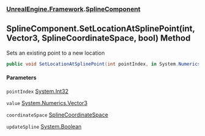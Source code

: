 ### [UnrealEngine.Framework](UnrealEngine_Framework.md 'UnrealEngine.Framework').[SplineComponent](SplineComponent.md 'UnrealEngine.Framework.SplineComponent')
## SplineComponent.SetLocationAtSplinePoint(int, Vector3, SplineCoordinateSpace, bool) Method
Sets an existing point to a new location  
```csharp
public void SetLocationAtSplinePoint(int pointIndex, in System.Numerics.Vector3 value, UnrealEngine.Framework.SplineCoordinateSpace coordinateSpace, bool updateSpline=true);
```
#### Parameters
<a name='UnrealEngine_Framework_SplineComponent_SetLocationAtSplinePoint(int_System_Numerics_Vector3_UnrealEngine_Framework_SplineCoordinateSpace_bool)_pointIndex'></a>
`pointIndex` [System.Int32](https://docs.microsoft.com/en-us/dotnet/api/System.Int32 'System.Int32')  
  
<a name='UnrealEngine_Framework_SplineComponent_SetLocationAtSplinePoint(int_System_Numerics_Vector3_UnrealEngine_Framework_SplineCoordinateSpace_bool)_value'></a>
`value` [System.Numerics.Vector3](https://docs.microsoft.com/en-us/dotnet/api/System.Numerics.Vector3 'System.Numerics.Vector3')  
  
<a name='UnrealEngine_Framework_SplineComponent_SetLocationAtSplinePoint(int_System_Numerics_Vector3_UnrealEngine_Framework_SplineCoordinateSpace_bool)_coordinateSpace'></a>
`coordinateSpace` [SplineCoordinateSpace](SplineCoordinateSpace.md 'UnrealEngine.Framework.SplineCoordinateSpace')  
  
<a name='UnrealEngine_Framework_SplineComponent_SetLocationAtSplinePoint(int_System_Numerics_Vector3_UnrealEngine_Framework_SplineCoordinateSpace_bool)_updateSpline'></a>
`updateSpline` [System.Boolean](https://docs.microsoft.com/en-us/dotnet/api/System.Boolean 'System.Boolean')  
  
